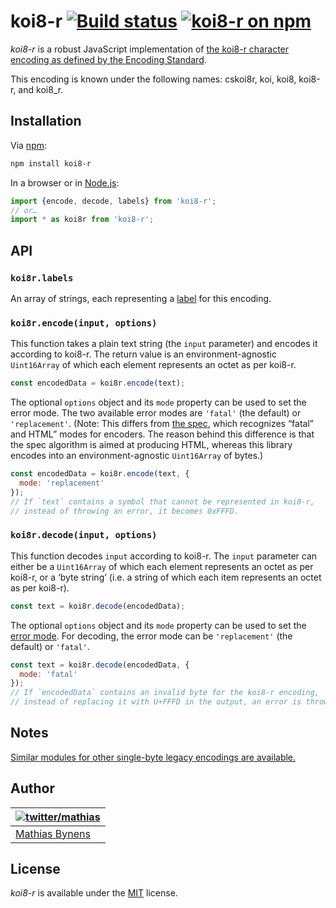 # koi8-r [![Build status](https://github.com/mathiasbynens/koi8-r/workflows/run-checks/badge.svg)](https://github.com/mathiasbynens/koi8-r/actions?query=workflow%3Arun-checks) [![koi8-r on npm](https://img.shields.io/npm/v/koi8-r)](https://www.npmjs.com/package/koi8-r)

_koi8-r_ is a robust JavaScript implementation of [the koi8-r character encoding as defined by the Encoding Standard](https://encoding.spec.whatwg.org/#koi8-r).

This encoding is known under the following names: cskoi8r, koi, koi8, koi8-r, and koi8_r.

## Installation

Via [npm](https://www.npmjs.com/):

```bash
npm install koi8-r
```

In a browser or in [Node.js](https://nodejs.org/):

```js
import {encode, decode, labels} from 'koi8-r';
// or…
import * as koi8r from 'koi8-r';
```

## API

### `koi8r.labels`

An array of strings, each representing a [label](https://encoding.spec.whatwg.org/#label) for this encoding.

### `koi8r.encode(input, options)`

This function takes a plain text string (the `input` parameter) and encodes it according to koi8-r. The return value is an environment-agnostic `Uint16Array` of which each element represents an octet as per koi8-r.

```js
const encodedData = koi8r.encode(text);
```

The optional `options` object and its `mode` property can be used to set the error mode. The two available error modes are `'fatal'` (the default) or `'replacement'`. (Note: This differs from [the spec](https://encoding.spec.whatwg.org/#error-mode), which recognizes “fatal” and HTML” modes for encoders. The reason behind this difference is that the spec algorithm is aimed at producing HTML, whereas this library encodes into an environment-agnostic `Uint16Array` of bytes.)

```js
const encodedData = koi8r.encode(text, {
  mode: 'replacement'
});
// If `text` contains a symbol that cannot be represented in koi8-r,
// instead of throwing an error, it becomes 0xFFFD.
```

### `koi8r.decode(input, options)`

This function decodes `input` according to koi8-r. The `input` parameter can either be a `Uint16Array` of which each element represents an octet as per koi8-r, or a ‘byte string’ (i.e. a string of which each item represents an octet as per koi8-r).

```js
const text = koi8r.decode(encodedData);
```

The optional `options` object and its `mode` property can be used to set the [error mode](https://encoding.spec.whatwg.org/#error-mode). For decoding, the error mode can be `'replacement'` (the default) or `'fatal'`.

```js
const text = koi8r.decode(encodedData, {
  mode: 'fatal'
});
// If `encodedData` contains an invalid byte for the koi8-r encoding,
// instead of replacing it with U+FFFD in the output, an error is thrown.
```

## Notes

[Similar modules for other single-byte legacy encodings are available.](https://www.npmjs.com/browse/keyword/legacy-encoding)

## Author

| [![twitter/mathias](https://gravatar.com/avatar/24e08a9ea84deb17ae121074d0f17125?s=70)](https://twitter.com/mathias "Follow @mathias on Twitter") |
|---|
| [Mathias Bynens](https://mathiasbynens.be/) |

## License

_koi8-r_ is available under the [MIT](https://mths.be/mit) license.
